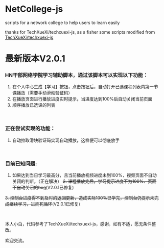 # NetCollege-js
scripts for a network college to help users to learn easily

thanks for TechXueXi/techxuexi-js, as a fisher some scripts modified from [TechXueXi/techxuexi-js](https://github.com/TechXueXi/techxuexi-js)

# 最新版本V2.0.1

### HN干部网络学院学习辅助脚本，通过该脚本可以实现以下功能：

1. 在个人中心生成【学习】按钮，点击按钮后，自动打开已选课程列表内第一节课播放（需要手动滑动验证码）
2. 在播放页面进行播放进度实时提示，当进度达到100%后自动关闭当前页面
3. 顺序播放已选课的列表

<br />

### 正在尝试实现的功能：

1. 自动拉取滑块验证码实现自动播放，这样便可以彻底放手

<br />

### 目前已知问题:
1. 如果达到当日学习最高分，且当前播放视频进度未到100%，视频页面不自动关闭的判断。（正在解决）
~~2. 课程播放完后，学习提示进度不为100%、页面不自动关闭的bug~~(V2.0.1已修复)


~~3. 控制台进度得不到及时的返回更新，造成实际100%已学完，控制台仍提示未完成继续学习，进而死循环~~(V2.0.1已修复)

<br />

本人小白，代码参考了TechXueXi/techxuexi-js，感谢，如有不适，愿无条件整改。<br />

欢迎交流。

